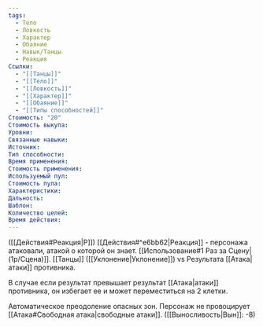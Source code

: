 ```yaml
---
tags:
  - Тело
  - Ловкость
  - Характер
  - Обаяние
  - Навык/Танцы
  - Реакция
Ссылки:
  - "[[Танцы]]"
  - "[[Тело]]"
  - "[[Ловкость]]"
  - "[[Характер]]"
  - "[[Обаяние]]"
  - "[[Типы способностей]]"
Стоимость: "20"
Стоимость выкупа:
Уровни:
Связанные навыки:
Источник:
Тип способности:
Время применения:
Стоимость применения:
Используемый пул:
Стоимость пула:
Характеристики:
Дальность:
Шаблон:
Количество целей:
Время действия:
---
```

([[Действия#Реакция|Р]]) [[Действия#^e6bb62|Реакция]] - персонажа атаковали, атакой о которой он знает. [[Использование#1 Раз за Сцену|(1р/Сцена)]]. [[Танцы]] ([[Уклонение|Уклонение]]) vs Результата [[Атака|атаки]]
противника.  

В случае если результат превышает результат [[Атака|атаки]] противника, он избегает ее и может переместиться на 2 клетки. 

Автоматическое преодоление опасных зон. Персонаж не провоцирует [[Атака#Свободная атака|свободные атаки]].
([[Выносливость|Вын]]: -8)